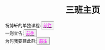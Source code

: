 <html>
	<head>
		<style type="text/css">
		<!--
			.purple{color:#FF00FF}
		-->
      		</style>
	</head>
	<body>
		<h1><center>三班主页</center></h1>
		<div>祝博轩的单独课程:<button title="hello"><a href="https://zhouningyuan1234.github.io/sanban-Zhu-Boxuan-s-separate-course/"><span class="purple">前往</span></a></button></div>
		<div>一则宣告:<button title="hello"><a href="https://zhouningyuan1234.github.io/sanban-A-declaration//"><span class="purple">前往</span></a></button></div>
		<div>为何我要建此群:<button title="hello"><a href="https://zhouningyuan1234.github.io/sanban-Why-build-this-group/"><span class="purple">前往</span></a></button></div>
	</body>
</html>
